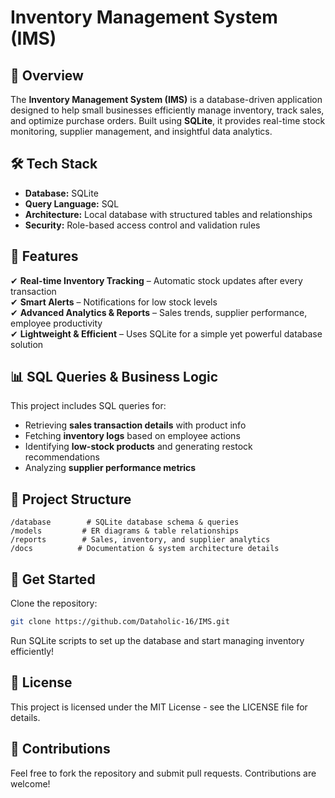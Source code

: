 #  Inventory Management System (IMS)

## 🔹 Overview
The **Inventory Management System (IMS)** is a database-driven application designed to help small businesses efficiently manage inventory, track sales, and optimize purchase orders. Built using **SQLite**, it provides real-time stock monitoring, supplier management, and insightful data analytics.

## 🛠️ Tech Stack
- **Database:** SQLite
- **Query Language:** SQL
- **Architecture:** Local database with structured tables and relationships
- **Security:** Role-based access control and validation rules

## 🚀 Features
✔ **Real-time Inventory Tracking** – Automatic stock updates after every transaction  
✔ **Smart Alerts** – Notifications for low stock levels  
✔ **Advanced Analytics & Reports** – Sales trends, supplier performance, employee productivity  
✔ **Lightweight & Efficient** – Uses SQLite for a simple yet powerful database solution  

## 📊 SQL Queries & Business Logic
This project includes SQL queries for:
- Retrieving **sales transaction details** with product info
- Fetching **inventory logs** based on employee actions
- Identifying **low-stock products** and generating restock recommendations
- Analyzing **supplier performance metrics**

## 📂 Project Structure
```
/database        # SQLite database schema & queries  
/models         # ER diagrams & table relationships  
/reports        # Sales, inventory, and supplier analytics  
/docs          # Documentation & system architecture details  
```

## 🔗 Get Started
Clone the repository:
```sh
git clone https://github.com/Dataholic-16/IMS.git
```
Run SQLite scripts to set up the database and start managing inventory efficiently!

## 📜 License
This project is licensed under the MIT License - see the LICENSE file for details.

## 🤝 Contributions
Feel free to fork the repository and submit pull requests. Contributions are welcome!


